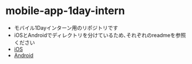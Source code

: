 # mobile-app-1day-intern
- モバイル1Dayインターン用のリポジトリです
- iOSとAndroidでディレクトリを分けているため､それぞれのreadmeを参照ください
- [iOS](./iOS/)
- [Android](./Android/)
